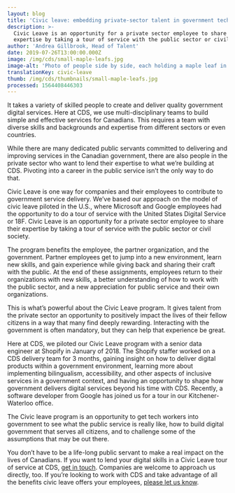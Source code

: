 ```yaml
---
layout: blog
title: 'Civic leave: embedding private-sector talent in government tech'
description: >-
  Civic Leave is an opportunity for a private sector employee to share their
  expertise by taking a tour of service with the public sector or civil society.
author: 'Andrea Gillbrook, Head of Talent'
date: 2019-07-26T13:00:00.000Z
image: /img/cds/small-maple-leafs.jpg
image-alt: 'Photo of people side by side, each holding a maple leaf in their hand.'
translationKey: civic-leave
thumb: /img/cds/thumbnails/small-maple-leafs.jpg
processed: 1564408446303
---
```

It takes a variety of skilled people to create and deliver quality government digital services. Here at CDS, we use multi-disciplinary teams to build simple and effective services for Canadians. This requires a team with diverse skills and backgrounds and expertise from different sectors or even  countries. 

While there are many dedicated public servants committed to delivering and improving services in the Canadian government, there are also people in the private sector who want to lend their expertise to what we’re building at CDS. Pivoting into a career in the public service isn’t the only way to do that.

Civic Leave is one way for companies and their employees to contribute to government service delivery.  We’ve based our approach on the model of civic leave piloted in the U.S., where Microsoft and Google employees had the opportunity to do a tour of service with the United States Digital Service or 18F.  Civic Leave is an opportunity for a private sector employee to share their expertise by taking a tour of service with the public sector or civil society.  

The program benefits the employee, the partner organization, and the government. Partner employees get to jump into a new environment, learn new skills, and gain experience while giving back and sharing their craft with the public. At the end of these assignments, employees return to their organizations with new skills, a better understanding of how to work with the public sector,  and a new appreciation for public service and their own organizations. 

This is what’s powerful about the Civic Leave program. It gives talent from the private sector an opportunity to positively impact the lives of their fellow citizens in a way that many find deeply rewarding. Interacting with the government is often mandatory, but they can help that experience be great.

Here at CDS, we piloted our Civic Leave program with a senior data engineer at Shopify in January of 2018.  The Shopify staffer worked on a CDS delivery team for 3 months, gaining insight on how to deliver digital products within a government  environment, learning more about implementing bilingualism, accessibility, and other aspects of inclusive services in a government context, and having an opportunity to shape how government delivers digital services beyond his time with CDS. Recently, a software developer from Google has joined us for a tour in our Kitchener-Waterloo office. 

The Civic leave program is an opportunity to get tech workers into government to see what the public service is really like, how to build digital government that serves all citizens, and to challenge some of the assumptions that may be out there. 

You don’t have to be a life-long public servant to make a real impact on the lives of Canadians. If you want to lend your digital skills in a Civic Leave tour of service at CDS, [get in touch](mailto:cds-snc@tbs-sct.gc.ca). Companies are welcome to approach us directly, too. If you’re looking to work with CDS and take advantage of all the benefits civic leave offers your employees, [please let us know](mailto:cds-snc@tbs-sct.gc.ca).

